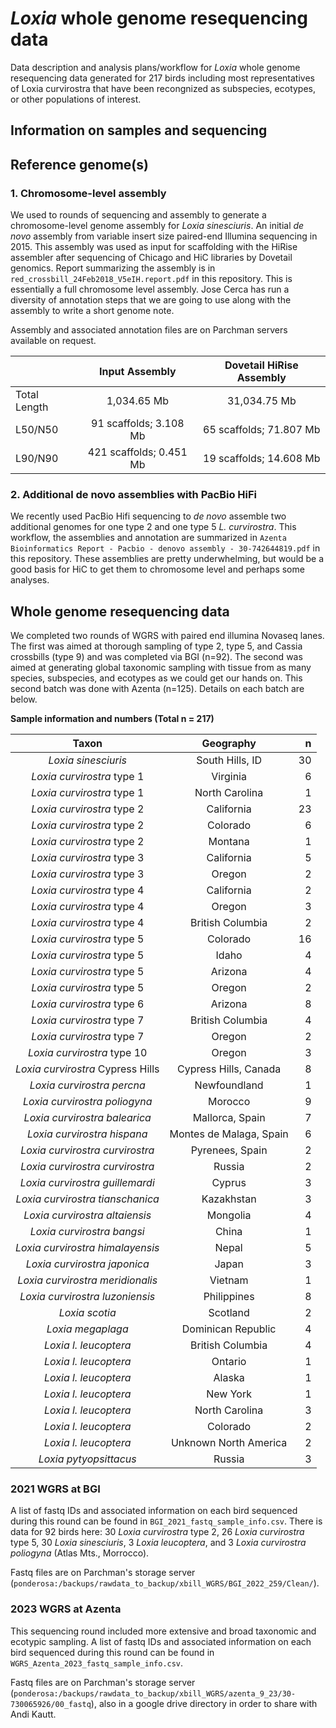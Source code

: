 # *Loxia* whole genome resequencing data
Data description and analysis plans/workflow for *Loxia* whole genome resequencing data generated for 217 birds including most representatives of Loxia curvirostra that have been recongnized as subspecies, ecotypes, or other populations of interest.

## Information on samples and sequencing


## Reference genome(s)

### 1. Chromosome-level assembly 

We used to rounds of sequencing and assembly to generate a chromosome-level genome assembly for *Loxia sinesciuris*. An initial *de novo* assembly from variable insert size paired-end Illumina sequencing in 2015. This assembly was used as input for scaffolding with the HiRise assembler after sequencing of Chicago and HiC libraries by Dovetail genomics. Report summarizing the assembly is in `red_crossbill_24Feb2018_V5eIH.report.pdf` in this repository. This is essentially a full chromosome level assembly. Jose Cerca has run a diversity of annotation steps that we are going to use along with the assembly to write a short genome note.

Assembly and associated annotation files are on Parchman servers available on request.


|   |   Input Assembly   |   Dovetail HiRise Assembly  |
| :---------------- |   :------:   | :----: |
| Total Length   |   1,034.65 Mb   | 31,034.75 Mb |
| L50/N50   |   91 scaffolds; 3.108 Mb   | 65 scaffolds; 71.807 Mb |
| L90/N90   |   421 scaffolds; 0.451 Mb   | 19 scaffolds; 14.608 Mb |

### 2. Additional de novo assemblies with PacBio HiFi 
We recently used PacBio Hifi sequencing to *de novo* assemble two additional genomes for one type 2 and one type 5 *L. curvirostra*. This workflow, the assemblies and annotation are summarized in `Azenta Bioinformatics Report - Pacbio - denovo assembly - 30-742644819.pdf` in this repository. These assemblies are pretty underwhelming, but would be a good basis for HiC to get them to chromosome level and perhaps some analyses.

## Whole genome resequencing data

We completed two rounds of WGRS with paired end illumina Novaseq lanes. The first was aimed at thorough sampling of type 2, type 5, and Cassia crossbills (type 9) and was completed via BGI (n=92). The second was aimed at generating global taxonomic sampling with tissue from as many species, subspecies, and ecotypes as we could get our hands on. This second batch was done with Azenta (n=125). Details on each batch are below.

**Sample information and numbers (Total n = 217)**

| Taxon              |   Geography   |   n   |
| :----------------: |   :------:   | ----: |
| *Loxia sinesciuris*   |   South Hills, ID   | 30 |
| *Loxia curvirostra* type 1   |   Virginia   | 6 |
| *Loxia curvirostra* type 1   |   North Carolina   | 1 |
| *Loxia curvirostra* type 2   |   California   | 23 |
| *Loxia curvirostra* type 2   |   Colorado   | 6 |
| *Loxia curvirostra* type 2   |   Montana   | 1 |
| *Loxia curvirostra* type 3   |   California   | 5 |
| *Loxia curvirostra* type 3   |   Oregon   | 2 |
| *Loxia curvirostra* type 4   |   California   | 2 |
| *Loxia curvirostra* type 4   |   Oregon   | 3 |
| *Loxia curvirostra* type 4   |   British Columbia   | 2 |
| *Loxia curvirostra* type 5   |   Colorado   | 16 |
| *Loxia curvirostra* type 5   |   Idaho   | 4 |
| *Loxia curvirostra* type 5   |   Arizona   | 4 |
| *Loxia curvirostra* type 5   |   Oregon   | 2 |
| *Loxia curvirostra* type 6   |   Arizona   | 8 |
| *Loxia curvirostra* type 7   |   British Columbia   | 4 |
| *Loxia curvirostra* type 7   |   Oregon   | 2 |
| *Loxia curvirostra* type 10   |   Oregon   | 3 |
| *Loxia curvirostra* Cypress Hills   | Cypress Hills, Canada  | 8 |
| *Loxia curvirostra percna*  |   Newfoundland   | 1 |
| *Loxia curvirostra poliogyna*  |   Morocco   | 9 |
| *Loxia curvirostra balearica*  |   Mallorca, Spain   | 7 |
| *Loxia curvirostra hispana*  |   Montes de Malaga, Spain   | 6 |
| *Loxia curvirostra curvirostra*  |   Pyrenees, Spain   | 2 |
| *Loxia curvirostra curvirostra*  |   Russia   | 2 |
| *Loxia curvirostra guillemardi*  |   Cyprus   | 3 |
| *Loxia curvirostra tianschanica*  |   Kazakhstan   | 3 |
| *Loxia curvirostra altaiensis*  |   Mongolia   | 4 |
| *Loxia curvirostra bangsi*  |   China   | 1 |
| *Loxia curvirostra himalayensis*  |   Nepal   | 5 |
| *Loxia curvirostra japonica*  |   Japan   | 3 |
| *Loxia curvirostra meridionalis*  |   Vietnam   | 1 |
| *Loxia curvirostra luzoniensis*  |   Philippines   | 8 |
| *Loxia scotia*  |   Scotland   | 2 |
|*Loxia megaplaga*    |   Dominican Republic   | 4 |
| *Loxia l. leucoptera*    |   British Columbia   | 4 |
| *Loxia l. leucoptera*    |   Ontario   | 1 |
| *Loxia l. leucoptera*    |  Alaska   | 1 |
| *Loxia l. leucoptera*    |   New York   | 1 |
| *Loxia l. leucoptera*    |   North Carolina   | 3 |
| *Loxia l. leucoptera*    |   Colorado   | 2 |
| *Loxia l. leucoptera*    |   Unknown North America   | 2 |
| *Loxia pytyopsittacus*    |   Russia   | 3 |


### 2021 WGRS at BGI
A list of fastq IDs and associated information on each bird sequenced during this round can be found in `BGI_2021_fastq_sample_info.csv`. There is data for 92 birds here: 30 *Loxia curvirostra* type 2, 26 *Loxia curvirostra* type 5, 30 *Loxia sinesciuris*, 3 *Loxia leucoptera*, and 3 *Loxia curvirostra poliogyna* (Atlas Mts., Morrocco).

Fastq files are on Parchman's storage server (`ponderosa:/backups/rawdata_to_backup/xbill_WGRS/BGI_2022_259/Clean/`).


### 2023 WGRS at Azenta

This sequencing round included more extensive and broad taxonomic and ecotypic sampling. A list of fastq IDs and associated information on each bird sequenced during this round can be found in `WGRS_Azenta_2023_fastq_sample_info.csv`.

Fastq files are on Parchman's storage server (`ponderosa:/backups/rawdata_to_backup/xbill_WGRS/azenta_9_23/30-730065926/00_fastq`), also in a google drive directory in order to share with Andi Kautt.
